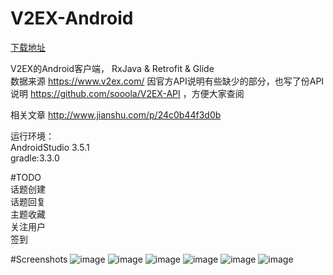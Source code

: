 # V2EX-Android

[下载地址](https://github.com/sooola/V2EX-Android/tree/master/app/_main/release)  


V2EX的Android客户端， RxJava & Retrofit & Glide   
数据来源 https://www.v2ex.com/
因官方API说明有些缺少的部分，也写了份API 说明 https://github.com/sooola/V2EX-API ，方便大家查阅

相关文章 http://www.jianshu.com/p/24c0b44f3d0b

运行环境：  
AndroidStudio 3.5.1   
gradle:3.3.0

#TODO  
话题创建  
话题回复  
主题收藏  
关注用户  
签到

#Screenshots
![image](https://github.com/sooola/V2EX-Android/blob/master/screenshots/s0.png)
![image](https://github.com/sooola/V2EX-Android/blob/master/screenshots/s1.png)
![image](https://github.com/sooola/V2EX-Android/blob/master/screenshots/s2.png)
![image](https://github.com/sooola/V2EX-Android/blob/master/screenshots/s3.png)
![image](https://github.com/sooola/V2EX-Android/blob/master/screenshots/s4.png)
![image](https://github.com/sooola/V2EX-Android/blob/master/screenshots/s5.png)

